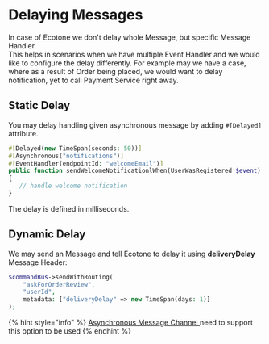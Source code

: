 # Delaying Messages

In case of Ecotone we don't delay whole Message, but specific Message Handler. \
This helps in scenarios when we have multiple Event Handler and we would like to configure the delay differently. For example may we have a case, where as a result of Order being placed, we would want to delay notification, yet to call Payment Service right away.&#x20;

## Static Delay

You may delay handling given asynchronous message by adding `#[Delayed]` attribute.

```php
#[Delayed(new TimeSpan(seconds: 50))]
#[Asynchronous("notifications")]
#[EventHandler(endpointId: "welcomeEmail")]
public function sendWelcomeNotificationlWhen(UserWasRegistered $event): void
{
   // handle welcome notification
}
```

The delay is defined in milliseconds.

## Dynamic Delay

We may send an Message and tell Ecotone to delay it using **deliveryDelay** Message Header:

```php
$commandBus->sendWithRouting(
    "askForOrderReview", 
    "userId", 
    metadata: ["deliveryDelay" => new TimeSpan(days: 1)]
);
```

{% hint style="info" %}
[Asynchronous Message Channel ](./)need to support this option to be used
{% endhint %}
